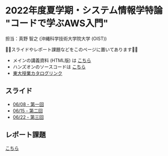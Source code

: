 # 2022年度夏学期・システム情報学特論 "コードで学ぶAWS入門"

担当：真野 智之 (沖縄科学技術大学院大学 (OIST))

🚀🚀スライドやレポート課題などをこのページに置いてあります🚀🚀

- メインの講義資料 (HTML版) は [こちら](https://tomomano.github.io/learn-aws-by-coding/)
- ハンズオンのソースコードは [こちら](https://github.com/tomomano/learn-aws-by-coding)
- [東大授業カタログリンク](https://catalog.he.u-tokyo.ac.jp/detail?code=FEN-MP4400L1&year=2022)

## スライド

- [06/08 - 第一回](slides/20220608.pdf)
- [06/15 - 第二回](slides/20220615.pdf)
- [06/22 - 第三回](slides/20220622.pdf)


## レポート課題

[こちら](report.md)
